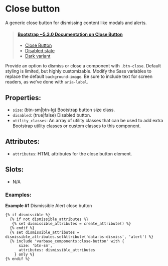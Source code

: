 # Close button

A generic close button for dismissing content like modals and alerts.

> #### [Bootstrap ~5.3.0 Documentation on Close Button](https://getbootstrap.com/docs/5.3/components/close-button/)
> * [Close Button](https://getbootstrap.com/docs/5.3/components/close-button/#example)
> * [Disabled state](https://getbootstrap.com/docs/5.3/components/close-button/#disabled-state)
> * [Dark variant](https://getbootstrap.com/docs/5.3/components/close-button/#dark-variant)

Provide an option to dismiss or close a component with `.btn-close`. Default styling is limited, but highly customizable. Modify the Sass variables to replace the default `background-image`. Be sure to include text for screen readers, as we’ve done with `aria-label`.

## Properties:
* `size`: (btn-sm|btn-lg) Bootstrap button size class.
* `disabled`: (true|false) Disabled button.
* `utility_classes`: An array of utility classes that can
                    be used to add extra Bootstrap utility classes or custom
                    classes to this component.

## Attributes:
* `attributes`: HTML attributes for the close button element.

## Slots:
* N/A

### Examples:

**Example #1** Dismissible Alert close button
```
{% if dismissible %}
  {% if not dismissible_attributes %}
   {% set dismissible_attributes = create_attribute() %}
  {% endif %}
  {% set dismissible_attributes = dismissible_attributes.setAttribute('data-bs-dismiss', 'alert') %}
  {% include 'varbase_components:close-button' with {
      size: 'btn-sm',
      attributes: dismissible_attributes
    } only %}
{% endif %}
```